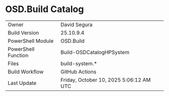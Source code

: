 ﻿# OSD.Build Catalog

| | |
|-|-|
| Owner | David Segura |
| Build Version | 25.10.9.4 |
| PowerShell Module | OSD.Build |
| PowerShell Function | Build-OSDCatalogHPSystem |
| Files | build-system.* |
| Build Workflow | GitHub Actions |
| Last Update | Friday, October 10, 2025 5:06:12 AM UTC |
